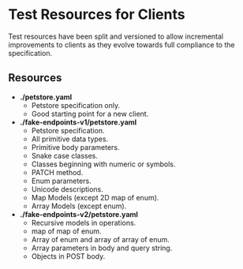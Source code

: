 Test Resources for Clients
==========================

Test resources have been split and versioned to allow incremental improvements to clients as they evolve towards full compliance to the specification.

Resources
---------

 - **./petstore.yaml**
	 - Petstore specification only.
	 - Good starting point for a new client.
 - **./fake-endpoints-v1/petstore.yaml**
	 - Petstore specification.
	 - All primitive data types.
	 - Primitive body parameters.
	 - Snake case classes.
	 - Classes beginning with numeric or symbols.
	 - PATCH method.
	 - Enum parameters.
	 - Unicode descriptions.
	 - Map Models (except 2D map of enum).
	 - Array Models (except enum).
 - **./fake-endpoints-v2/petstore.yaml**
	 - Recursive models in operations.
	 - map of map of enum.
	 - Array of enum and array of array of enum.
	 - Array parameters in body and query string.
	 - Objects in POST body.

